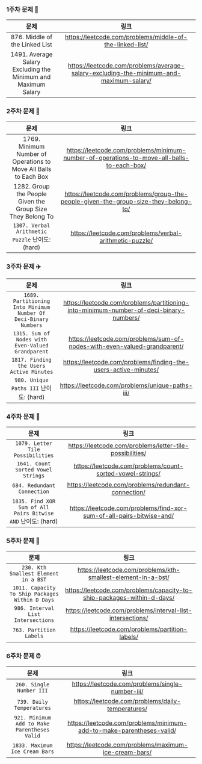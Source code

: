 ### 1주차 문제 💯
|문제|링크|
|:--:|:--:|
|876. Middle of the Linked List|https://leetcode.com/problems/middle-of-the-linked-list/|
|1491. Average Salary Excluding the Minimum and Maximum Salary|https://leetcode.com/problems/average-salary-excluding-the-minimum-and-maximum-salary/|

### 2주차 문제 🍎

|문제|링크|
|:--:|:--:|
|1769. Minimum Number of Operations to Move All Balls to Each Box |https://leetcode.com/problems/minimum-number-of-operations-to-move-all-balls-to-each-box/|
|1282. Group the People Given the Group Size They Belong To|https://leetcode.com/problems/group-the-people-given-the-group-size-they-belong-to/|
|`1307. Verbal Arithmetic Puzzle` 난이도: (hard) |https://leetcode.com/problems/verbal-arithmetic-puzzle/|

### 3주차 문제 ✈️

|문제|링크|
|:--:|:--:|
|`1689. Partitioning Into Minimum Number Of Deci-Binary Numbers`|https://leetcode.com/problems/partitioning-into-minimum-number-of-deci-binary-numbers/|
|`1315. Sum of Nodes with Even-Valued Grandparent`|https://leetcode.com/problems/sum-of-nodes-with-even-valued-grandparent/|
|`1817. Finding the Users Active Minutes`|https://leetcode.com/problems/finding-the-users-active-minutes/|
|`980. Unique Paths III` 난이도: (hard) |https://leetcode.com/problems/unique-paths-iii/|

### 4주차 문제 🍎
|문제|링크|
|:--:|:--:|
|`1079. Letter Tile Possibilities`|https://leetcode.com/problems/letter-tile-possibilities/|
|`1641. Count Sorted Vowel Strings`|https://leetcode.com/problems/count-sorted-vowel-strings/|
|`684. Redundant Connection`|https://leetcode.com/problems/redundant-connection/|
|`1835. Find XOR Sum of All Pairs Bitwise AND` 난이도: (hard) |https://leetcode.com/problems/find-xor-sum-of-all-pairs-bitwise-and/|

### 5주차 문제 🛁
|문제|링크|
|:--:|:--:|
|`230. Kth Smallest Element in a BST`|https://leetcode.com/problems/kth-smallest-element-in-a-bst/|
|`1011. Capacity To Ship Packages Within D Days`|https://leetcode.com/problems/capacity-to-ship-packages-within-d-days/|
|`986. Interval List Intersections`|https://leetcode.com/problems/interval-list-intersections/|
|`763. Partition Labels`|https://leetcode.com/problems/partition-labels/|


### 6주차 문제 ⏰
|문제|링크|
|:--:|:--:|
|`260. Single Number III`|https://leetcode.com/problems/single-number-iii/|
|`739. Daily Temperatures`|https://leetcode.com/problems/daily-temperatures/|
|`921. Minimum Add to Make Parentheses Valid`|https://leetcode.com/problems/minimum-add-to-make-parentheses-valid/|
|`1833. Maximum Ice Cream Bars`|https://leetcode.com/problems/maximum-ice-cream-bars/|
